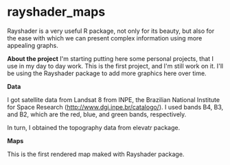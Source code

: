# rayshader_maps

Rayshader is a very useful R package, not only for its beauty, but also for the ease with which we can present complex information using more appealing graphs.


**About the project**
I'm starting putting here some personal projects, that I use in my day to day work. This is the first project, and I'm still work on it.
I'll be using the Rayshader package to add more graphics here over time.


**Data**

I got satellite data from Landsat 8 from INPE, the Brazilian National Institute for Space Research (http://www.dgi.inpe.br/catalogo/). I used bands B4, B3, and B2, which are the red, blue, and green bands, respectively.

In turn, I obtained the topography data from elevatr package.

**Maps**

This is the first rendered map maked with Rayshader package.



